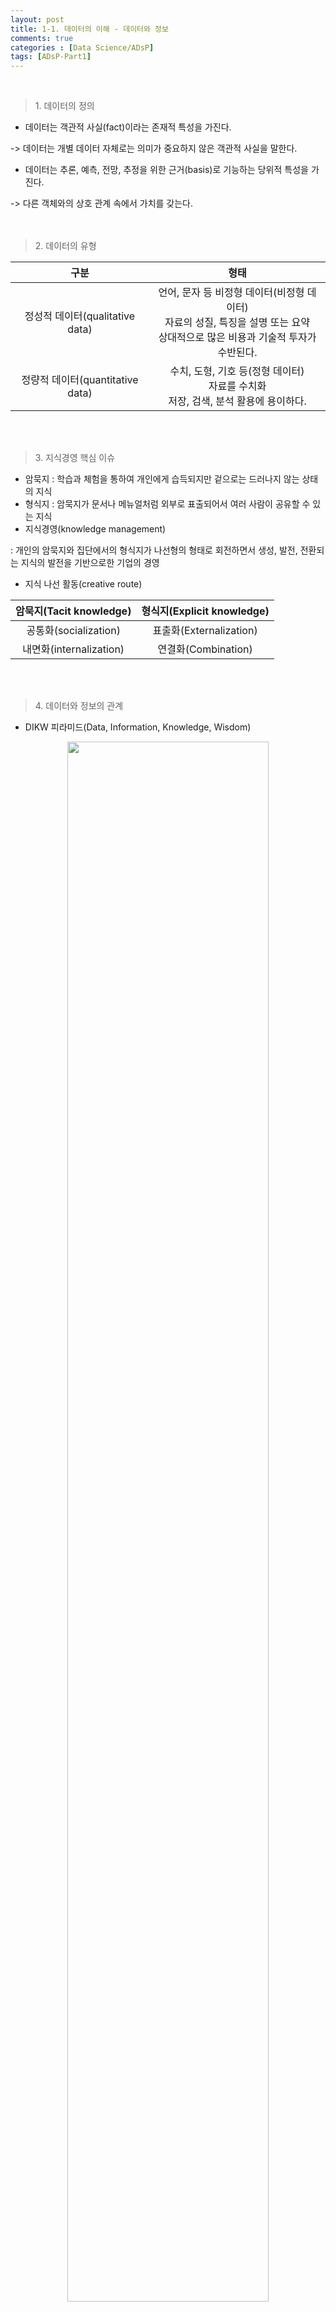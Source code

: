 ```yaml
---
layout: post
title: 1-1. 데이터의 이해 - 데이터와 정보
comments: true
categories : [Data Science/ADsP]
tags: [ADsP-Part1]
---
```


<br>

> <subtitle> 1. 데이터의 정의 </subtitle>

* 데이터는 <point>객관적 사실(fact)</point>이라는 존재적 특성을 가진다.

-> 데이터는 개별 데이터 자체로는 의미가 중요하지 않은 객관적 사실을 말한다.<br>

* 데이터는 <point>추론, 예측, 전망, 추정</point>을 위한 근거(basis)로 기능하는 당위적 특성을 가진다.

 -> 다른 객체와의 상호 관계 속에서 가치를 갖는다.<br>
<br><br>

> <subtitle> 2. 데이터의 유형 </subtitle>


|구분                             |형태                                                 |
|:-------------------------------:|:--------------------------------------------------:|
|정성적 데이터(qualitative data)|언어, 문자 등 비정형 데이터(비정형 데이터)<br> 자료의 성질, 특징을 설명 또는 요약 <br> 상대적으로 많은 비용과 기술적 투자가 수반된다.|
|정량적 데이터(quantitative data)|수치, 도형, 기호 등(정형 데이터) <br> 자료를 수치화 <br> 저장, 검색, 분석 활용에 용이하다.|


<br><br>

> <subtitle> 3. 지식경영 핵심 이슈 </subititle>

* 암묵지 : 학습과 체험을 통하여 개인에게 습득되지만 겉으로는 드러나지 않는 상태의 지식
* 형식지 : 암묵지가 문서나 메뉴얼처럼 외부로 표출되어서 여러 사람이 공유할 수 있는 지식
* 지식경영(knowledge management)

: 개인의 암묵지와 집단에서의 형식지가 나선형의 형태로 회전하면서 생성, 발전, 전환되는 지식의 발전을 기반으로한 기업의 경영<br>

* 지식 나선 활동(creative route)



|암묵지(Tacit knowledge)   |형식지(Explicit knowledge)|
|:---------------------:  |:---------------------------:|
| 공통화(socialization)    | 표출화(Externalization)   |
| 내면화(internalization)  | 연결화(Combination)    |


<br><br>

> <subtitle> 4. 데이터와 정보의 관계 </subtitle>

* DIKW 피라미드(Data, Information, Knowledge, Wisdom)
<center><img src="https://www.researchgate.net/publication/313020352/figure/fig4/AS:455507778510848@1485612925004/The-DIKW-pyramid-Source-Soloviev-K-2016.jpg" width="80%"><br>The DIKW pyramid (Source: Soloviev, K., 2016)</center><br><br>


|종류|<center>설명</center>|예시|
|:---:|:---|:---:|
| 데이터<br>(Data)| - 데이터를 가공하기 전의 순수한 수치나 기호<br> - 개별 데이터 자체로는 의미가 중요하지 않은 객관적인 사실|A 마트 100원, B마트는 200원에 연필을 판매한다.|
| 정보<br>(Information)| - 데이터의 가공 및 상관관계 간 이해를 통해 패턴을 인식하고 의미를 부여한 데이터<br> - 정보가 내포하는 의미는 유용하지 않을 수 있다.|A 마트의 연필 가격이 더 싸다.|
| 지식<br>(Knowledge)  | - 상호 연결된 정보 패턴을 이해하여 이를 토대로 예측한 결과물<br> - 데이터를 통해 도출된 다양한 정보를 구조화하여 유의미한 정보로 분류하고 개인적인 경험을 결합시켜 고유의 지식으로 내재화 한 것    |상대적으로 저렴한 A마트에서 연필을 사야겠다.|
| 지혜<br>(Wisdom)    | - 근본 원리에 대한 깊은 이해를 바탕으로 도출되는 아이디어<br> - 지식의 축적과 깊은 이해를 바탕으로 도출되는 아이디어   | A마트의 다른 상품들도 B마트보다 쌀 것이라고 판단한다.|


<br><br><br><br><br>

